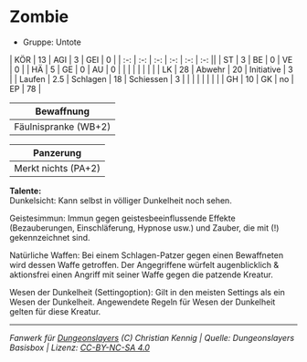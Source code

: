 # Zombie  
- Gruppe: Untote  

| KÖR    | 13  | AGI      | 3  | GEI        | 0  |
| :-: | :-: | :-: | :-: | :-: | :-: ||
| ST     | 3   | BE       | 0  | VE         | 0  |
| HÄ     | 5   | GE       | 0  | AU         | 0  |
|        |     |          |    |            |    |
| LK     | 28  | Abwehr   | 20 | Initiative | 3  |
| Laufen | 2.5 | Schlagen | 18 | Schiessen  | 3  |
|        |     |          |    |            |    |
| GH     | 10  | GK       | no | EP         | 78 |


| Bewaffnung |
| --- |
| Fäulnispranke (WB+2) |


| Panzerung |
| --- |
| Merkt nichts (PA+2) |


**Talente:**  
Dunkelsicht: Kann selbst in völliger Dunkelheit noch sehen.

Geistesimmun: Immun gegen geistesbeeinflussende Effekte (Bezauberungen, Einschläferung, Hypnose usw.) und Zauber, die mit (!) gekennzeichnet sind.

Natürliche Waffen: Bei einem Schlagen-Patzer gegen einen Bewaffneten wird dessen Waffe getroffen. Der Angegriffene würfelt augenblicklich & aktionsfrei einen Angriff mit seiner Waffe gegen die patzende Kreatur.

Wesen der Dunkelheit (Settingoption): Gilt in den meisten Settings als ein Wesen der Dunkelheit. Angewendete Regeln für Wesen der Dunkelheit gelten für diese Kreatur.





___
*Fanwerk für [Dungeonslayers](https://www.dungeonslayers.net/) (C) Christian Kennig | Quelle: Dungeonslayers Basisbox | Lizenz: [CC-BY-NC-SA 4.0](https://creativecommons.org/licenses/by-nc-sa/4.0/deed.de)*